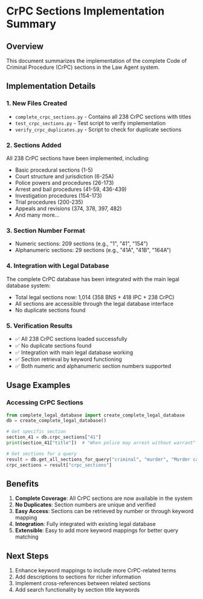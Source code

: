 # CrPC Sections Implementation Summary

## Overview
This document summarizes the implementation of the complete Code of Criminal Procedure (CrPC) sections in the Law Agent system.

## Implementation Details

### 1. New Files Created
- `complete_crpc_sections.py` - Contains all 238 CrPC sections with titles
- `test_crpc_sections.py` - Test script to verify implementation
- `verify_crpc_duplicates.py` - Script to check for duplicate sections

### 2. Sections Added
All 238 CrPC sections have been implemented, including:
- Basic procedural sections (1-5)
- Court structure and jurisdiction (6-25A)
- Police powers and procedures (26-173)
- Arrest and bail procedures (41-59, 436-439)
- Investigation procedures (154-173)
- Trial procedures (200-235)
- Appeals and revisions (374, 378, 397, 482)
- And many more...

### 3. Section Number Format
- Numeric sections: 209 sections (e.g., "1", "41", "154")
- Alphanumeric sections: 29 sections (e.g., "41A", "41B", "164A")

### 4. Integration with Legal Database
The complete CrPC database has been integrated with the main legal database system:
- Total legal sections now: 1,014 (358 BNS + 418 IPC + 238 CrPC)
- All sections are accessible through the legal database interface
- No duplicate sections found

### 5. Verification Results
- ✅ All 238 CrPC sections loaded successfully
- ✅ No duplicate sections found
- ✅ Integration with main legal database working
- ✅ Section retrieval by keyword functioning
- ✅ Both numeric and alphanumeric section numbers supported

## Usage Examples

### Accessing CrPC Sections
```python
from complete_legal_database import create_complete_legal_database
db = create_complete_legal_database()

# Get specific section
section_41 = db.crpc_sections["41"]
print(section_41["title"])  # "When police may arrest without warrant"

# Get sections for a query
result = db.get_all_sections_for_query("criminal", "murder", "Murder case procedures")
crpc_sections = result["crpc_sections"]
```

## Benefits
1. **Complete Coverage**: All CrPC sections are now available in the system
2. **No Duplicates**: Section numbers are unique and verified
3. **Easy Access**: Sections can be retrieved by number or through keyword mapping
4. **Integration**: Fully integrated with existing legal database
5. **Extensible**: Easy to add more keyword mappings for better query matching

## Next Steps
1. Enhance keyword mappings to include more CrPC-related terms
2. Add descriptions to sections for richer information
3. Implement cross-references between related sections
4. Add search functionality by section title keywords